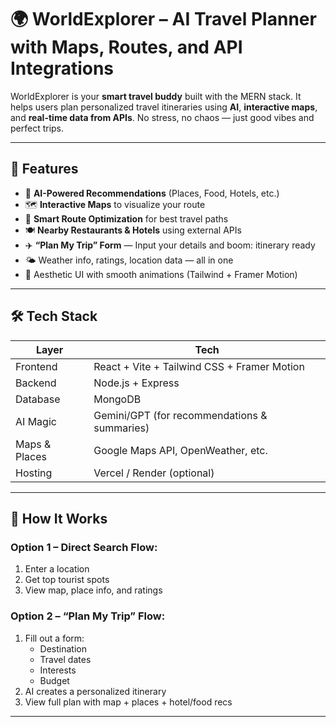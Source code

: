 # 🌍 WorldExplorer – AI Travel Planner with Maps, Routes, and API Integrations

WorldExplorer is your **smart travel buddy** built with the MERN stack. It helps users plan personalized travel itineraries using **AI**, **interactive maps**, and **real-time data from APIs**. No stress, no chaos — just good vibes and perfect trips.

---

## 🚀 Features

- 🧠 **AI-Powered Recommendations** (Places, Food, Hotels, etc.)
- 🗺️ **Interactive Maps** to visualize your route
- 🧭 **Smart Route Optimization** for best travel paths
- 🍽️ **Nearby Restaurants & Hotels** using external APIs
- ✈️ **“Plan My Trip” Form** — Input your details and boom: itinerary ready
- 🌤️ Weather info, ratings, location data — all in one
- 🎨 Aesthetic UI with smooth animations (Tailwind + Framer Motion)

---

## 🛠️ Tech Stack

| Layer        | Tech                       |
|--------------|----------------------------|
| Frontend     | React + Vite + Tailwind CSS + Framer Motion |
| Backend      | Node.js + Express          |
| Database     | MongoDB                    |
| AI Magic     | Gemini/GPT (for recommendations & summaries) |
| Maps & Places| Google Maps API, OpenWeather, etc. |
| Hosting      | Vercel / Render (optional) |

---

## 🧪 How It Works

### Option 1 – Direct Search Flow:
1. Enter a location
2. Get top tourist spots
3. View map, place info, and ratings

### Option 2 – “Plan My Trip” Flow:
1. Fill out a form:
   - Destination
   - Travel dates
   - Interests
   - Budget
2. AI creates a personalized itinerary
3. View full plan with map + places + hotel/food recs

---


